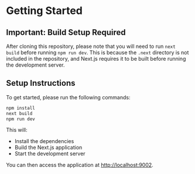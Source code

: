 # Getting Started

## Important: Build Setup Required

After cloning this repository, please note that you will need to run `next build` before running `npm run dev`. This is because the `.next` directory is not included in the repository, and Next.js requires it to be built before running the development server.

## Setup Instructions

To get started, please run the following commands:

```bash
npm install
next build
npm run dev
```

This will:
- Install the dependencies
- Build the Next.js application
- Start the development server

You can then access the application at [http://localhost:9002](http://localhost:9002).